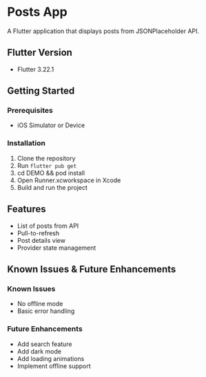 # Posts App

A Flutter application that displays posts from JSONPlaceholder API.

## Flutter Version

- Flutter 3.22.1

## Getting Started

### Prerequisites

- iOS Simulator or Device

### Installation

1. Clone the repository
2. Run `flutter pub get`
3. cd DEMO && pod install
4. Open Runner.xcworkspace in Xcode
5. Build and run the project

## Features

- List of posts from API
- Pull-to-refresh
- Post details view
- Provider state management

## Known Issues & Future Enhancements

### Known Issues

- No offline mode
- Basic error handling

### Future Enhancements

- Add search feature
- Add dark mode
- Add loading animations
- Implement offline support
